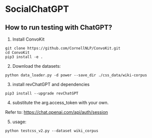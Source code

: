 # SocialChatGPT

## How to run testing with ChatGPT?

1. Install ConvoKit
```
git clone https://github.com/CornellNLP/ConvoKit.git
cd ConvoKit
pip3 install -e .
```

2. Download the datasets:
```
python data_loader.py -d power --save_dir ./css_data/wiki-corpus
```

3. install revChatGPT and dependencies
```   
pip3 install --upgrade revChatGPT
```

4. substitute the arg.access_token with your own.

Refer to: https://chat.openai.com/api/auth/session


5. usage:
```
python testcss_v2.py --dataset wiki_corpus
```
